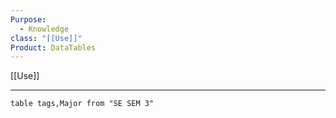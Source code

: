 ```yaml
---
Purpose:
  - Knowledge
class: "[[Use]]"
Product: DataTables
---
```

[[Use]]

---
```dataview
table tags,Major from "SE SEM 3"
```

